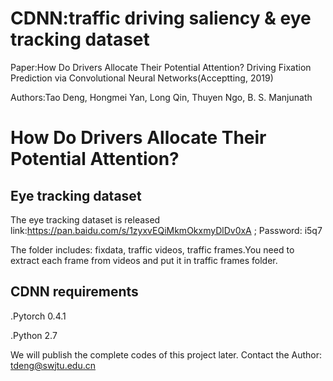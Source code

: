 # CDNN:traffic driving saliency & eye tracking dataset 
Paper:How Do Drivers Allocate Their Potential Attention? Driving Fixation Prediction via Convolutional Neural Networks(Acceptting, 2019)

Authors:Tao Deng, Hongmei Yan, Long Qin, Thuyen Ngo, B. S. Manjunath

# How Do Drivers Allocate Their Potential Attention?



## Eye tracking dataset
The eye tracking dataset is released link:https://pan.baidu.com/s/1zyxvEQiMkmOkxmyDlDv0xA ;     Password: i5q7

The folder includes: fixdata, traffic videos, traffic frames.You need to extract each frame from videos and put it in traffic frames folder.


## CDNN requirements
.Pytorch 0.4.1

.Python 2.7

We will publish the complete codes of this project later. Contact the Author: tdeng@swjtu.edu.cn

